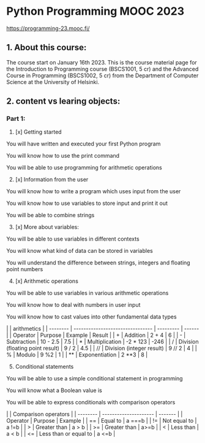 # Python Programming MOOC 2023

https://programming-23.mooc.fi/

## 1. About this course:

The course start on January 16th 2023. This is the course material page for the Introduction to Programming course (BSCS1001, 5 cr) and the Advanced Course in Programming (BSCS1002, 5 cr) from the Department of Computer Science at the University of Helsinki.

## 2. content vs learing objects:

### Part 1:

1. [x] Getting started

<p>You will have written and executed your first Python program</p>
<p>You will know how to use the print command</p>
<p>You will be able to use programming for arithmetic operations</p>

2. [x] Information from the user

<p>You will know how to write a program which uses input from the user</p>
<p>You will know how to use variables to store input and print it out</p>
<p>You will be able to combine strings</p>

3. [x] More about variables:
<p>You will be able to use variables in different contexts</p>
<p>You will know what kind of data can be stored in variables</p>
<p>You will understand the difference between strings, integers and floating point numbers</p>

4. [x] Arithmetic operations
<p>You will be able to use variables in various arithmetic operations</p>
<p>You will know how to deal with numbers in user input</p>
<p>You will know how to cast values into other fundamental data types</p>

|          | arithmetics                      |
| -------- | -------------------------------- | --------- | ------ |
| Operator | Purpose                          | Example   | Result |
| +        | Addition                         | 2 + 4     | 6      |
| -        | Subtraction                      | 10 - 2.5  | 7.5    |
| \*       | Multiplication                   | -2 \* 123 | -246   |
| /        | Division (floating point result) | 9 / 2     | 4.5    |
| //       | Division (integer result)        | 9 // 2    | 4      |
| %        | Modulo                           | 9 %2      | 1      |
| \*\*     | Exponentiation                   | 2 \*\*3   | 8      |

5. Conditional statements

<p>You will be able to use a simple conditional statement in programming</p>
<p>You will know what a Boolean value is</p>
<p>You will be able to express conditionals with comparison operators</p>

|          | Comparison operators  |
| -------- | --------------------- | ------- |
| Operator | Purpose               | Example |
| ==       | Equal to              | a ===b  |
| !=       | Not equal to          | a !=b   |
| >        | Greater than          | a > b   |
| >=       | Greater than          | a>=b    |
| <        | Less than             | a < b   |
| <=       | Less than or equal to | a <=b   |
